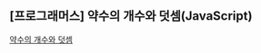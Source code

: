 ## **\[프로그래머스\] 약수의 개수와 덧셈(JavaScript)**
[약수의 개수와 덧셈](https://school.programmers.co.kr/learn/courses/30/lessons/77884)